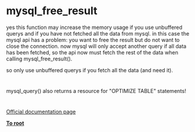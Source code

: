 # mysql_free_result





yes this function may increase the memory usage if you use unbuffered querys and if you have not fetched all the data from mysql. in this case the mysql api has a problem: you want to free the result but do not want to close the connection. now mysql will only accept another query if all data has been fetched, so the api now must fetch the rest of the data when calling mysql_free_result().

so only use unbuffered querys if you fetch all the data (and need it).

  

#



mysql_query() also returns a resource for &quot;OPTIMIZE TABLE&quot; statements!

  

#

[Official documentation page](https://www.php.net/manual/en/function.mysql-free-result.php)

**[To root](/README.md)**